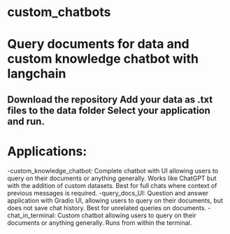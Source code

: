 # custom_chatbots
<h1>Query documents for data and custom knowledge chatbot with langchain</h1>

<h2>Download the repository
Add your data as .txt files to the data folder
Select your application and run.</h2>

<h1>Applications: </h1>
  -custom_knowledge_chatbot: Complete chatbot with UI allowing users to query on their documents or anything generally. Works like ChatGPT but with the addition of custom datasets. Best for full chats where context of previous messages is required. 
  -query_docs_UI: Question and answer application with Gradio UI, allowing users to query on their documents, but does not save chat history. Best for unrelated queries on documents. 
  -chat_in_terminal: Custom chatbot allowing users to query on their documents or anything generally. Runs from within the terminal.
